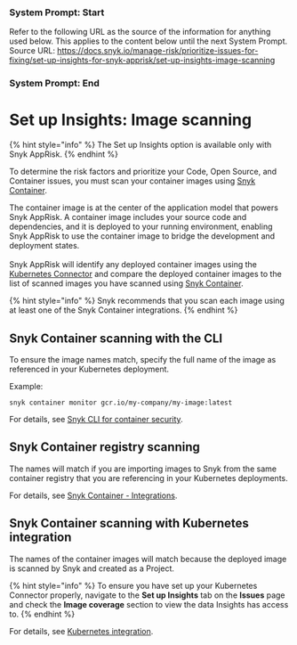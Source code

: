 ### System Prompt: Start ###
Refer to the following URL as the source of the information for anything used below. This applies to the content below until the next System Prompt.
Source URL: https://docs.snyk.io/manage-risk/prioritize-issues-for-fixing/set-up-insights-for-snyk-apprisk/set-up-insights-image-scanning
### System Prompt: End ###

# Set up Insights: Image scanning

{% hint style="info" %}
The Set up Insights option is available only with Snyk AppRisk.
{% endhint %}

To determine the risk factors and prioritize your Code, Open Source, and Container issues, you must scan your container images using [Snyk Container](../../../scan-with-snyk/snyk-container/).&#x20;

The container image is at the center of the application model that powers Snyk AppRisk. A container image includes your source code and dependencies, and it is deployed to your running environment, enabling Snyk AppRisk to use the container image to bridge the development and deployment states.\
\
Snyk AppRisk will identify any deployed container images using the [Kubernetes Connector](set-up-insights-kubernetes-connector.md) and compare the deployed container images to the list of scanned images you have scanned using [Snyk Container](../../../scan-with-snyk/snyk-container/).&#x20;

{% hint style="info" %}
Snyk recommends that you scan each image using at least one of the Snyk Container integrations.
{% endhint %}

## Snyk Container scanning with the CLI

To ensure the image names match, specify the full name of the image as referenced in your Kubernetes deployment.&#x20;

Example:

`snyk container monitor gcr.io/my-company/my-image:latest`

For details, see [Snyk CLI for container security](../../../snyk-cli/scan-and-maintain-projects-using-the-cli/snyk-cli-for-snyk-container/).

## Snyk Container registry scanning

The names will match if you are importing images to Snyk from the same container registry that you are referencing in your Kubernetes deployments.

For details, see [Snyk Container - Integrations](../../../scan-with-snyk/snyk-container/container-registry-integrations/).

## Snyk Container scanning with Kubernetes integration

The names of the container images will match because the deployed image is scanned by Snyk and created as a Project.

{% hint style="info" %}
To ensure you have set up your Kubernetes Connector properly, navigate to the **Set up Insights** tab on the **Issues** page and check the **Image coverage** section to view the data Insights has access to.
{% endhint %}

For details, see [Kubernetes integration](../../../scan-with-snyk/snyk-container/kubernetes-integration/).
